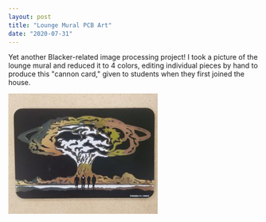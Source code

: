 ```yaml
---
layout: post
title: "Lounge Mural PCB Art"
date: "2020-07-31"
---
```


Yet another Blacker-related image processing project! I took a picture of the lounge mural and reduced it to 4 colors, editing individual pieces by hand to produce this "cannon card," given to students when they first joined the house.

![](images/cannoncard-300x242.jpg)
